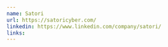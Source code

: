 ```yaml
---
name: Satori
url: https://satoricyber.com/
linkedin: https://www.linkedin.com/company/satori/
links:
---
```



